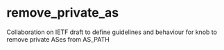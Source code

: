 remove_private_as
=================

Collaboration on IETF draft to define guidelines and behaviour for knob to remove private ASes from AS_PATH
